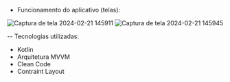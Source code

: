 - Funcionamento do aplicativo (telas):

    
![Captura de tela 2024-02-21 145911](https://github.com/Luiz-Filipee/AppEletricCar/assets/147888923/88e46069-4654-4011-98c4-d3ead2e88a43)      ![Captura de tela 2024-02-21 145945](https://github.com/Luiz-Filipee/AppEletricCar/assets/147888923/72b8efcf-ef54-4bf6-82c4-1d4a97447afd)


-- Tecnologias utilizadas:
 -  Kotlin
 -  Arquitetura MVVM
 -  Clean Code
 -  Contraint Layout
